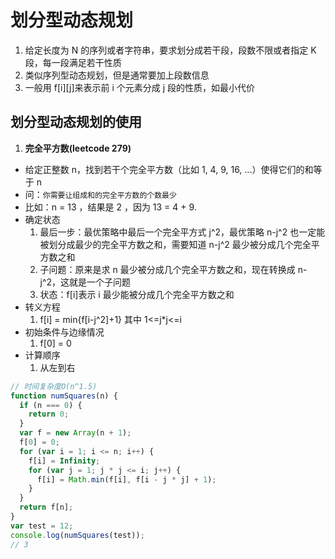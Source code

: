 # 划分型动态规划

1. 给定长度为 N 的序列或者字符串，要求划分成若干段，段数不限或者指定 K 段，每一段满足若干性质
2. 类似序列型动态规划，但是通常要加上段数信息
3. 一般用 f[i][j]来表示前 i 个元素分成 j 段的性质，如最小代价

## 划分型动态规划的使用

1. **完全平方数(leetcode 279)**

- 给定正整数 n，找到若干个完全平方数（比如 1, 4, 9, 16, ...）使得它们的和等于 n
- 问：`你需要让组成和的完全平方数的个数最少`
- 比如：n = 13 ，结果是 2 ，因为 13 = 4 + 9.
- 确定状态
  1. 最后一步：最优策略中最后一个完全平方式 j^2，最优策略 n-j^2 也一定能被划分成最少的完全平方数之和，需要知道 n-j^2 最少被分成几个完全平方数之和
  2. 子问题：原来是求 n 最少被分成几个完全平方数之和，现在转换成 n-j^2，这就是一个子问题
  3. 状态：f[i]表示 i 最少能被分成几个完全平方数之和
- 转义方程
  1. f[i] = min{f[i-j^2]+1} 其中 1<=j\*j<=i
- 初始条件与边缘情况
  1. f[0] = 0
- 计算顺序
  1. 从左到右

```js
// 时间复杂度O(n^1.5)
function numSquares(n) {
  if (n === 0) {
    return 0;
  }
  var f = new Array(n + 1);
  f[0] = 0;
  for (var i = 1; i <= n; i++) {
    f[i] = Infinity;
    for (var j = 1; j * j <= i; j++) {
      f[i] = Math.min(f[i], f[i - j * j] + 1);
    }
  }
  return f[n];
}
var test = 12;
console.log(numSquares(test));
// 3
```
